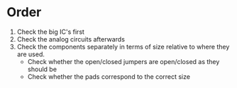 # Order
1. Check the big IC's first
2. Check the analog circuits afterwards
3. Check the components separately in terms of size relative to where they are used.
	- Check whether the open/closed jumpers are open/closed as they should be
	- Check whether the pads correspond to the correct size